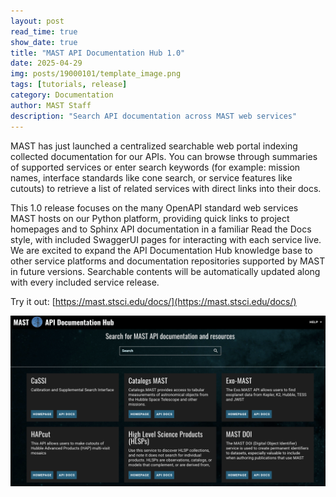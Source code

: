 ```yaml
---
layout: post
read_time: true
show_date: true
title: "MAST API Documentation Hub 1.0"
date: 2025-04-29
img: posts/19000101/template_image.png
tags: [tutorials, release]
category: Documentation
author: MAST Staff
description: "Search API documentation across MAST web services"
---
```


MAST has just launched a centralized searchable web portal indexing collected documentation for our APIs. You can browse through summaries of supported services or enter search keywords (for example: mission names, interface standards like cone search, or service features like cutouts) to retrieve a list of related services with direct links into their docs. 

This 1.0 release focuses on the many OpenAPI standard web services MAST hosts on our Python platform, providing quick links to project homepages and to Sphinx API documentation in a familiar Read the Docs style, with included SwaggerUI pages for interacting with each service live. We are excited to expand the API Documentation Hub knowledge base to other service platforms and documentation repositories supported by MAST in future versions. Searchable contents will be automatically updated along with every included service release.

Try it out: [https://mast.stsci.edu/docs/](https://mast.stsci.edu/docs/)

![Screenshot of the API Documentation Hub page, scrolled down slightly, showing the MAST header and 'help' link, an empty search bar, and the first six service summaries boxed with individual home page and docs links. These are CaSSI, Catalogs MAST, Exo-MAST, HAPCut, High Level Science Products, and MAST DOI.](/assets/img/posts/20250429/api_doc_hub.png)
